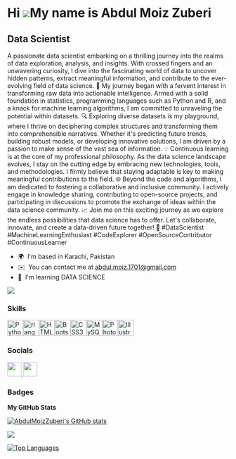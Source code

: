 Hi ![](https://user-images.githubusercontent.com/18350557/176309783-0785949b-9127-417c-8b55-ab5a4333674e.gif)My name is Abdul Moiz Zuberi
=========================================================================================================================================

Data Scientist
--------------

A passionate data scientist embarking on a thrilling journey into the realms of data exploration, analysis, and insights. With crossed fingers and an unwavering curiosity, I dive into the fascinating world of data to uncover hidden patterns, extract meaningful information, and contribute to the ever-evolving field of data science. 🚀 My journey began with a fervent interest in transforming raw data into actionable intelligence. Armed with a solid foundation in statistics, programming languages such as Python and R, and a knack for machine learning algorithms, I am committed to unraveling the potential within datasets. 🔍 Exploring diverse datasets is my playground, where I thrive on deciphering complex structures and transforming them into comprehensible narratives. Whether it's predicting future trends, building robust models, or developing innovative solutions, I am driven by a passion to make sense of the vast sea of information. 💡 Continuous learning is at the core of my professional philosophy. As the data science landscape evolves, I stay on the cutting edge by embracing new technologies, tools, and methodologies. I firmly believe that staying adaptable is key to making meaningful contributions to the field. 🌐 Beyond the code and algorithms, I am dedicated to fostering a collaborative and inclusive community. I actively engage in knowledge sharing, contributing to open-source projects, and participating in discussions to promote the exchange of ideas within the data science community. 📈 Join me on this exciting journey as we explore the endless possibilities that data science has to offer. Let's collaborate, innovate, and create a data-driven future together! 🌟 #DataScientist #MachineLearningEnthusiast #CodeExplorer #OpenSourceContributor #ContinuousLearner

* 🌍  I'm based in Karachi, Pakistan
* ✉️  You can contact me at [abdul.moiz.1701@gmail.com](mailto:abdul.moiz.1701@gmail.com)
* 🧠  I'm learning DATA SCIENCE

<a href="https://www.github.com/AbdulMoizZuberi" target="_blank" rel="noreferrer"><img
src="https://img.shields.io/github/followers/AbdulMoizZuberi?logo=github&style=for-the-badge&color=0891b2&labelColor=1c1917" /></a>

### Skills


<p align="left">
<a href="https://www.python.org/" target="_blank" rel="noreferrer"><img src="https://raw.githubusercontent.com/danielcranney/readme-generator/main/public/icons/skills/python-colored.svg" width="36" height="36" alt="Python" /></a><a href="https://www.r-project.org/" target="_blank" rel="noreferrer"><img src="https://raw.githubusercontent.com/danielcranney/readme-generator/main/public/icons/skills/rlang-colored.svg" width="36" height="36" alt="rlang" /></a><a href="https://developer.mozilla.org/en-US/docs/Glossary/HTML5" target="_blank" rel="noreferrer"><img src="https://raw.githubusercontent.com/danielcranney/readme-generator/main/public/icons/skills/html5-colored.svg" width="36" height="36" alt="HTML5" /></a><a href="https://getbootstrap.com/" target="_blank" rel="noreferrer"><img src="https://raw.githubusercontent.com/danielcranney/readme-generator/main/public/icons/skills/bootstrap-colored.svg" width="36" height="36" alt="Bootstrap" /></a><a href="https://www.w3.org/TR/CSS/#css" target="_blank" rel="noreferrer"><img src="https://raw.githubusercontent.com/danielcranney/readme-generator/main/public/icons/skills/css3-colored.svg" width="36" height="36" alt="CSS3" /></a><a href="https://www.mysql.com/" target="_blank" rel="noreferrer"><img src="https://raw.githubusercontent.com/danielcranney/readme-generator/main/public/icons/skills/mysql-colored.svg" width="36" height="36" alt="MySQL" /></a><a href="https://www.adobe.com/uk/products/photoshop.html" target="_blank" rel="noreferrer"><img src="https://raw.githubusercontent.com/danielcranney/readme-generator/main/public/icons/skills/photoshop-colored.svg" width="36" height="36" alt="Photoshop" /></a><a href="https://www.adobe.com/uk/products/illustrator.html" target="_blank" rel="noreferrer"><img src="https://raw.githubusercontent.com/danielcranney/readme-generator/main/public/icons/skills/illustrator-colored.svg" width="36" height="36" alt="Illustrator" /></a>
</p>


### Socials

<p align="left"> <a href="https://www.facebook.com/moiz20102001" target="_blank" rel="noreferrer"> <picture> <source media="(prefers-color-scheme: dark)" srcset="https://raw.githubusercontent.com/danielcranney/readme-generator/main/public/icons/socials/facebook-dark.svg" /> <source media="(prefers-color-scheme: light)" srcset="https://raw.githubusercontent.com/danielcranney/readme-generator/main/public/icons/socials/facebook.svg" /> <img src="https://raw.githubusercontent.com/danielcranney/readme-generator/main/public/icons/socials/facebook.svg" width="32" height="32" /> </picture> </a> <!--<a href="https://www.github.com/AbdulMoizZuberi" target="_blank" rel="noreferrer"> <picture> <source media="(prefers-color-scheme: dark)" srcset="https://raw.githubusercontent.com/danielcranney/readme-generator/main/public/icons/socials/github-dark.svg" /> <source media="(prefers-color-scheme: light)" srcset="https://raw.githubusercontent.com/danielcranney/readme-generator/main/public/icons/socials/github.svg" /> <img src="https://raw.githubusercontent.com/danielcranney/readme-generator/main/public/icons/socials/github.svg" width="32" height="32" /> </picture> </a> <a href="http://www.instagram.com/im_abdul.moiz?igsh=MW1oMWM1NWhyYjVnbQ==" target="_blank" rel="noreferrer"> <picture> <source media="(prefers-color-scheme: dark)" srcset="undefined" /> <source media="(prefers-color-scheme: light)" srcset="https://raw.githubusercontent.com/danielcranney/readme-generator/main/public/icons/socials/instagram.svg" /> <img src="https://raw.githubusercontent.com/danielcranney/readme-generator/main/public/icons/socials/instagram.svg" width="32" height="32" /> </picture> </a>--> <a href="https://www.linkedin.com/in/abdul-moiz-zuberi-data-scientist/" target="_blank" rel="noreferrer"> <picture> <source media="(prefers-color-scheme: dark)" srcset="https://raw.githubusercontent.com/danielcranney/readme-generator/main/public/icons/socials/linkedin-dark.svg" /> <source media="(prefers-color-scheme: light)" srcset="https://raw.githubusercontent.com/danielcranney/readme-generator/main/public/icons/socials/linkedin.svg" /> <img src="https://raw.githubusercontent.com/danielcranney/readme-generator/main/public/icons/socials/linkedin.svg" width="32" height="32" /> </picture> </a></p>

### Badges

<b>My GitHub Stats</b>

<a href="http://www.github.com/AbdulMoizZuberi"><img src="https://github-readme-stats.vercel.app/api?username=AbdulMoizZuberi&show_icons=true&hide=&count_private=true&title_color=0891b2&text_color=ffffff&icon_color=0891b2&bg_color=1c1917&hide_border=true&show_icons=true" alt="AbdulMoizZuberi's GitHub stats" /></a>

<a href="http://www.github.com/AbdulMoizZuberi"><img src="https://github-readme-streak-stats.herokuapp.com/?user=AbdulMoizZuberi&stroke=ffffff&background=1c1917&ring=0891b2&fire=0891b2&currStreakNum=ffffff&currStreakLabel=0891b2&sideNums=ffffff&sideLabels=ffffff&dates=ffffff&hide_border=true" /></a>

<!--<a href="http://www.github.com/AbdulMoizZuberi"><img src="https://github-readme-activity-graph.cyclic.app/graph?username=AbdulMoizZuberi&bg_color=1c1917&color=ffffff&line=0891b2&point=ffffff&area_color=1c1917&area=true&hide_border=true&custom_title=GitHub%20Commits%20Graph" alt="GitHub Commits Graph" /></a> -->

<a href="https://github.com/AbdulMoizZuberi" align="left"><img src="https://github-readme-stats.vercel.app/api/top-langs/?username=AbdulMoizZuberi&langs_count=10&title_color=0891b2&text_color=ffffff&icon_color=0891b2&bg_color=1c1917&hide_border=true&locale=en&custom_title=Top%20%Languages" alt="Top Languages" /></a>
